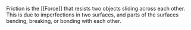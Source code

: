 Friction is the [[Force]] that resists two objects sliding across each other. This is due to imperfections in two surfaces, and parts of the surfaces bending, breaking, or bonding with each other.